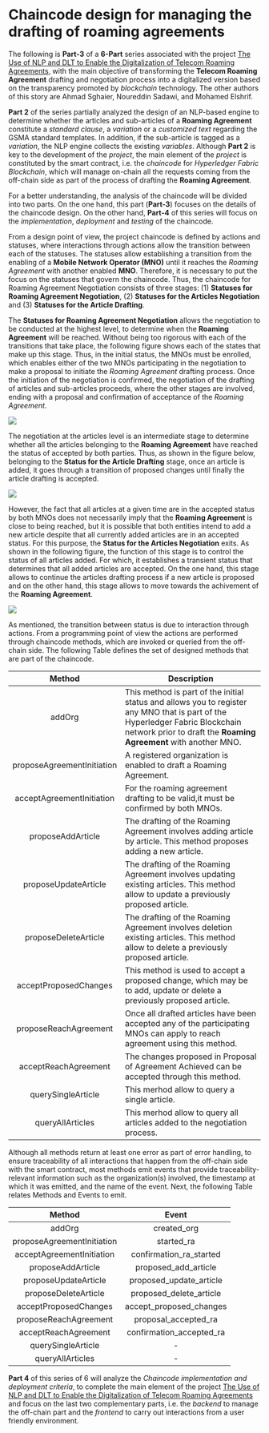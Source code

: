 # Chaincode design for managing the drafting of roaming agreements

The following is **Part-3** of a **6-Part** series associated with the project [The Use of NLP and DLT to Enable the Digitalization of Telecom Roaming Agreements]( https://wiki.hyperledger.org/display/INTERN/Project+Plan%3A+The+Use+of+NLP+and+DLT+to+Enable+the+Digitalization+of+Telecom+Roaming+Agreements), with the main objective of transforming the **Telecom Roaming Agreement** drafting and negotiation process into a digitalized version based on the transparency promoted by *blockchain* technology. The other authors of this story are Ahmad Sghaier, Noureddin Sadawi, and Mohamed Elshrif.

**Part 2** of the series partially analyzed the design of an NLP-based engine to determine whether the articles and sub-articles of a **Roaming Agreement** constitute a *standard clause*, a *variation* or a *customized text* regarding the GSMA standard templates. In addition, if the sub-article is tagged as a *variation*, the NLP engine collects the existing *variables*. Although **Part 2** is key to the development of the *project*, the main element of the *project* is constituted by the smart contract, i.e. the *chaincode* for *Hyperledger Fabric Blockchain*, which will manage on-chain all the requests coming from the off-chain side as part of the process of drafting the **Roaming Agreement**.

For a better understanding, the analysis of the chaincode will be divided into two parts. On the one hand, this part (**Part-3**) focuses on the details of the chaincode design. On the other hand, **Part-4** of this series will focus on the *implementation*, *deployment* and *testing* of the chaincode.

From a design point of view, the project chaincode is defined by actions and statuses, where interactions through actions allow the transition between each of the statuses. The statuses allow establishing a transition from the enabling of a **Mobile Network Operator (MNO)** until it reaches the *Roaming Agreement* with another enabled **MNO**. Therefore, it is necessary to put the focus on the statuses that govern the chaincode. Thus, the chaincode for Roaming Agreement Negotiation consists of three stages: (1) **Statuses for Roaming Agreement Negotiation**, (2) **Statuses for the Articles Negotiation** and (3) **Statuses for the Article Drafting**.

The **Statuses for Roaming Agreement Negotiation** allows the negotiation to be conducted at the highest level, to determine when the **Roaming Agreement** will be reached. Without being too rigorous with each of the transitions that take place, the following figure shows each of the states that make up this stage. Thus, in the initial status, the MNOs must be enrolled, which enables either of the two MNOs participating in the negotiation to make a proposal to initiate the *Roaming Agreement* drafting process. Once the initiation of the negotiation is confirmed, the negotiation of the drafting of articles and sub-articles proceeds, where the other stages are involved, ending with a proposal and confirmation of acceptance of the *Roaming Agreement*.

<img src="https://github.com/sfl0r3nz05/nlp-dlt/blob/sentencelvl/documentation/images/Roaming_Agreement_State_v03.drawio.png">

The negotiation at the articles level is an intermediate stage to determine whether all the articles belonging to the **Roaming Agreement** have reached the status of accepted by both parties. Thus, as shown in the figure below, belonging to the **Status for the Article Drafting** stage, once an article is added, it goes through a transition of proposed changes until finally the article drafting is accepted.

<img src="https://github.com/sfl0r3nz05/nlp-dlt/blob/sentencelvl/documentation/images/Article_Drafting_State_v03.drawio.png">


However, the fact that all articles at a given time are in the accepted status by both MNOs does not necessarily imply that the **Roaming Agreement** is close to being reached, but it is possible that both entities intend to add a new article despite that all currently added articles are in an accepted status. For this purpose, the **Status for the Articles Negotiation** exits. As shown in the following figure, the function of this stage is to control the status of all articles added. For which, it establishes a transient status that determines that all added articles are accepted. On the one hand, this stage allows to continue the articles drafting process if a new article is proposed and on the other hand, this stage allows to move towards the achivement of the **Roaming Agreement**.

<img src="https://github.com/sfl0r3nz05/nlp-dlt/blob/sentencelvl/documentation/images/Article_Negotiation_State_v03.drawio.png">

As mentioned, the transition between status is due to interaction through actions. From a programming point of view the actions are performed through chaincode methods, which are invoked or queried from the off-chain side. The following Table defines the set of designed methods that are part of the chaincode.

|Method                     |Description           |
|:-------------------------:|----------------------|
|addOrg                     |This method is part of the initial status and allows you to register any MNO that is part of the Hyperledger Fabric Blockchain network prior to draft the **Roaming Agreement** with another MNO.|
|proposeAgreementInitiation |A registered organization is enabled to draft a Roaming Agreement. |
|acceptAgreementInitiation  |For the roaming agreement drafting to be valid,it must be confirmed by both MNOs. |
|proposeAddArticle          |The drafting of the Roaming Agreement involves adding article by article. This method proposes adding a new article. |
|proposeUpdateArticle       |The drafting of the Roaming Agreement involves updating existing articles. This method allow to update a previously proposed article. |
|proposeDeleteArticle       |The drafting of the Roaming Agreement involves deletion existing articles.  This method allow to delete a previously proposed article. |
|acceptProposedChanges      |This method is used to accept a proposed change, which may be to add, update or delete a previously proposed article. |
|proposeReachAgreement      |Once all drafted articles have been accepted any of the participating MNOs can apply to reach agreement using this method. |
|acceptReachAgreement       |The changes proposed in Proposal of Agreement Achieved can be accepted through this method.|
|querySingleArticle         |This merhod allow to query a single article. |
|queryAllArticles           |This merhod allow to query all articles added to the negotiation process. |

Although all methods return at least one error as part of error handling, to ensure traceability of all interactions that happen from the off-chain side with the smart contract, most methods emit events that provide traceability-relevant information such as the organization(s) involved, the timestamp at which it was emitted, and the name of the event. Next, the following Table relates Methods and Events to emit.

|Method                     |Event                   |
|:-------------------------:|:----------------------:|
|addOrg                     |created_org             |
|proposeAgreementInitiation |started_ra              |
|acceptAgreementInitiation  |confirmation_ra_started |
|proposeAddArticle          |proposed_add_article    |
|proposeUpdateArticle       |proposed_update_article |
|proposeDeleteArticle       |proposed_delete_article |
|acceptProposedChanges      |accept_proposed_changes |
|proposeReachAgreement      |proposal_accepted_ra    |
|acceptReachAgreement       |confirmation_accepted_ra|
|querySingleArticle         |-                       |
|queryAllArticles           |-                       |

**Part 4** of this series of 6 will analyze the *Chaincode implementation and deployment criteria*, to complete the main element of the project [The Use of NLP and DLT to Enable the Digitalization of Telecom Roaming Agreements]( https://wiki.hyperledger.org/display/INTERN/Project+Plan%3A+The+Use+of+NLP+and+DLT+to+Enable+the+Digitalization+of+Telecom+Roaming+Agreements) and focus on the last two complementary parts, i.e. the *backend* to manage the off-chain part and the *frontend* to carry out interactions from a user friendly environment.